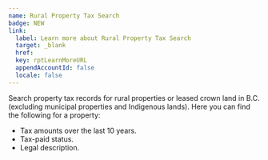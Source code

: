 ```yaml
---
name: Rural Property Tax Search
badge: NEW
link: 
  label: Learn more about Rural Property Tax Search
  target: _blank
  href: 
  key: rptLearnMoreURL
  appendAccountId: false
  locale: false
---
```


Search property tax records for rural properties or leased crown land in B.C. (excluding municipal properties and Indigenous lands). Here you can find the following for a property:

- Tax amounts over the last 10 years.
- Tax-paid status.
- Legal description.